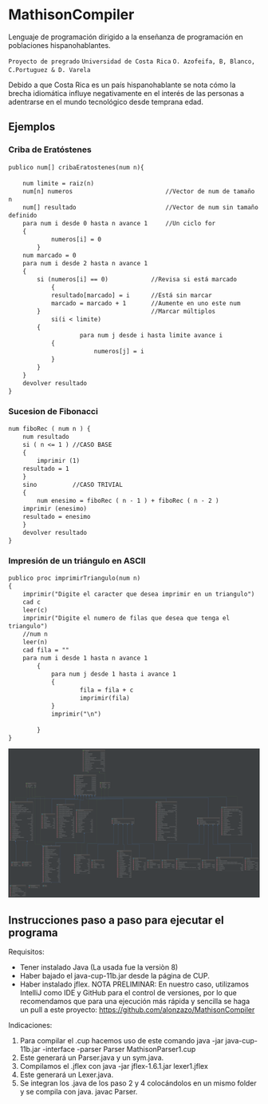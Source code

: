 # MathisonCompiler
Lenguaje de programación dirigido a la enseñanza de programación en poblaciones hispanohablantes.

`Proyecto de pregrado` `Universidad de Costa Rica`
`O. Azofeifa, B, Blanco, C.Portuguez & D. Varela`

Debido a que Costa Rica es un país hispanohablante se nota cómo la brecha
idiomática influye negativamente en el interés de las personas a adentrarse en el
mundo tecnológico desde temprana edad.

## Ejemplos

### Criba de Eratóstenes

```
publico num[] cribaEratostenes(num n){

	num limite = raiz(n)
	num[n] numeros 	                        //Vector de num de tamaño n
	num[] resultado	                        //Vector de num sin tamaño definido
	para num i desde 0 hasta n avance 1		//Un ciclo for
	{
        	numeros[i] = 0
    	}
	num marcado = 0
	para num i desde 2 hasta n avance 1
	{
		si (numeros[i] == 0) 			//Revisa si está marcado
        	{
			resultado[marcado] = i  	//Está sin marcar
			marcado = marcado + 1	    //Aumente en uno este num
		}					            //Marcar múltiplos
        	si(i < limite)
		{
            		para num j desde i hasta limite avance i
			{
                		numeros[j] = i
			}
		}
	}
	devolver resultado
}
```

### Sucesion de Fibonacci

```
num fiboRec ( num n ) {
    num resultado
    si ( n <= 1 ) //CASO BASE 
    {
        imprimir (1)
	resultado = 1
    }
    sino          //CASO TRIVIAL
    {
        num enesimo = fiboRec ( n - 1 ) + fiboRec ( n - 2 )
	imprimir (enesimo)
	resultado = enesimo
    }
    devolver resultado
}
```

### Impresión de un triángulo en ASCII

```
publico proc imprimirTriangulo(num n)
{
	imprimir("Digite el caracter que desea imprimir en un triangulo")
	cad c
	leer(c)
	imprimir("Digite el numero de filas que desea que tenga el triangulo")
	//num n
	leer(n)
	cad fila = ""
	para num i desde 1 hasta n avance 1
    	{
        	para num j desde 1 hasta i avance 1
        	{
            		fila = fila + c
            		imprimir(fila)
        	}
        	imprimir("\n")

    	}
}
```

![DiagramaDeClases](https://github.com/alonzazo/MathisonCompiler/raw/master/src/main/resources/Diagrams/diagram.png)

## Instrucciones paso a paso para ejecutar el programa
Requisitos:
- Tener instalado Java (La usada fue la versiòn 8)
- Haber bajado el java-cup-11b.jar desde la página de CUP.
- Haber instalado jflex.
NOTA PRELIMINAR: En nuestro caso, utilizamos IntelliJ como IDE y GitHub para el control
de versiones, por lo que recomendamos que para una ejecución más rápida y sencilla se
haga un pull a este proyecto: <https://github.com/alonzazo/MathisonCompiler>

Indicaciones:
1. Para compilar el .cup hacemos uso de este comando
java -jar java-cup-11b.jar -interface -parser Parser MathisonParser1.cup
2. Este generará un Parser.java y un sym.java.
3. Compilamos el .jflex con
java -jar jflex-1.6.1.jar lexer1.jflex
4. Este generará un Lexer.java.
5. Se integran los .java de los paso 2 y 4 colocándolos en un mismo folder y se compila
con java.
javac Parser.
